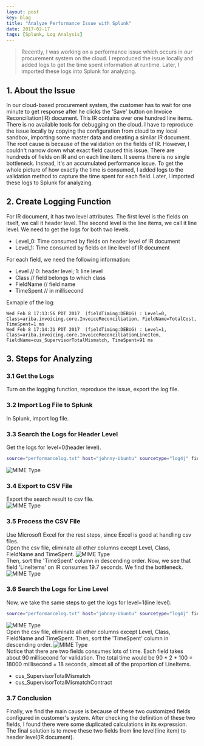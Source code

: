 ```yaml
---
layout: post
key: blog
title: "Analyze Performance Issue with Splunk"
date: 2017-02-17
tags: [Splunk, Log Analysis]
---
```


> Recently, I was working on a performance issue which occurs in our procurement system on the cloud. I reproduced the issue locally and added logs to get the time spent information at runtime. Later, I imported these logs into Splunk for analyzing.

## 1. About the Issue
In our cloud-based procurement system, the customer has to wait for one minute to get response after he clicks the 'Save' button on Invoice Reconciliation(IR) document. This IR contains over one hundred line items. There is no available tools for debugging on the cloud. I have to reproduce the issue locally by copying the configuration from cloud to my local sandbox, importing some master data and creating a similar IR document. The root cause is because of the validation on the fields of IR. However, I couldn't narrow down what exact field caused this issue. There are hundreds of fields on IR and on each line item. It seems there is no single bottleneck. Instead, it's an accumulated performance issue. To get the whole picture of how exactly the time is consumed, I added logs to the validation method to capture the time spent for each field. Later, I imported these logs to Splunk for analyzing.

## 2. Create Logging Function
For IR document, it has two level attributes. The first level is the fields on itself, we call it header level. The second level is the line items, we call it line level. We need to get the logs for both two levels.
* Level_0: Time consumed by fields on header level of IR document  
* Level_1: Time consumed by fields on line level of IR document  

For each field, we need the following information:
* Level       // 0: header level; 1: line level
* Class       // field belongs to which class
* FieldName   // field name
* TimeSpent   // in millisecond

Exmaple of the log:
```
Wed Feb 8 17:13:56 PDT 2017  (fieldTiming:DEBUG) : Level=0, Class=ariba.invoicing.core.InvoiceReconciliation, FieldName=TotalCost, TimeSpent=1 ms
Wed Feb 8 17:14:31 PDT 2017  (fieldTiming:DEBUG) : Level=1, Class=ariba.invoicing.core.InvoiceReconciliationLineItem, FieldName=cus_SupervisorTotalMismatch, TimeSpent=91 ms
```

## 3. Steps for Analyzing
### 3.1 Get the Logs
Turn on the logging function, reproduce the issue, export the log file.
### 3.2 Import Log File to Splunk
In Splunk, import log file.
### 3.3 Search the Logs for Header Level
Get the logs for level=0(header level).
```sh
source="performancelog.txt" host="johnny-Ubuntu" sourcetype="log4j" fieldtiming:debug "level=0"
```
![MIME Type](/public/pics/2017-02-17/level0.png)  
### 3.4 Export to CSV File
Export the search result to csv file.  
![MIME Type](/public/pics/2017-02-17/export.png)  
### 3.5 Process the CSV File
Use Microsoft Excel for the rest steps, since Excel is good at handling csv files.  
Open the csv file, eliminate all other columns except Level, Class, FieldName and TimeSpent.
![MIME Type](/public/pics/2017-02-17/eliminate.png)  
Then, sort the 'TimeSpent' column in descending order. Now, we see that field 'LineItems' on IR consumes 19.7 seconds. We find the bottleneck.
![MIME Type](/public/pics/2017-02-17/level0sorted.png)  

### 3.6 Search the Logs for Line Level
Now, we take the same steps to get the logs for level=1(line level).
```sh
source="performancelog.txt" host="johnny-Ubuntu" sourcetype="log4j" fieldtiming:debug "level=1"
```
![MIME Type](/public/pics/2017-02-17/level1.png)  
Open the csv file, eliminate all other columns except Level, Class, FieldName and TimeSpent.
Then, sort the 'TimeSpent' column in descending order.
![MIME Type](/public/pics/2017-02-17/level1sorted.png)  
Notice that there are two fields consumes lots of time. Each field takes about 90 millisecond for validation. The total time would be 90 * 2 * 100 = 18000 millisecond = 18 seconds, almost all of the proportion of LineItems.
* cus_SupervisorTotalMismatch
* cus_SupervisorTotalMismatchContract

### 3.7 Conclusion
Finally, we find the main cause is because of these two customized fields configured in customer's system. After checking the definition of these two fields, I found there were some duplicated calculations in its expression. The final solution is to move these two fields from line level(line item) to header level(IR document).
